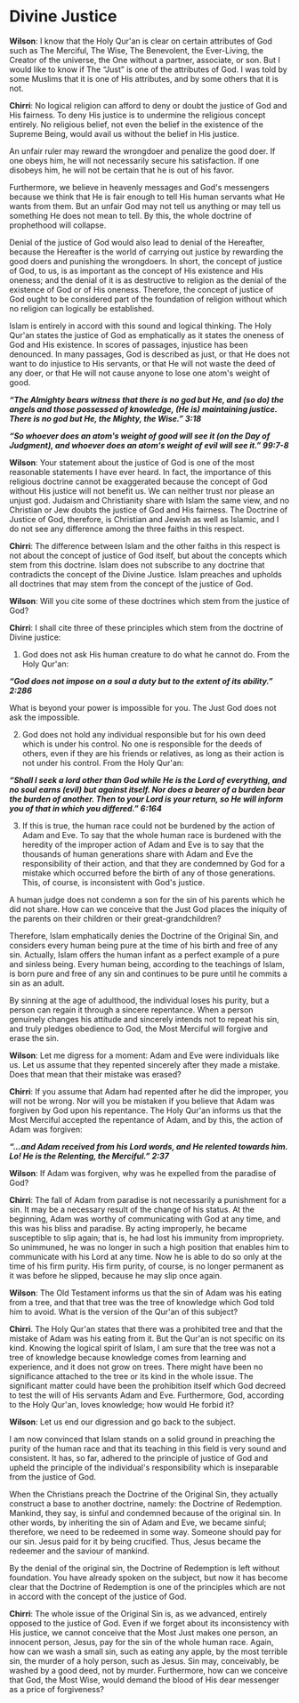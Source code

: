 Divine Justice
==============

**Wilson**: I know that the Holy Qur'an is clear on certain attributes
of God such as The Merciful, The Wise, The Benevolent, the Ever-Living,
the Creator of the universe, the One without a partner, associate, or
son. But I would like to know if The “Just” is one of the attributes of
God. I was told by some Muslims that it is one of His attributes, and by
some others that it is not.

**Chirri**: No logical religion can afford to deny or doubt the justice
of God and His fairness. To deny His justice is to undermine the
religious concept entirely. No religious belief, not even the belief in
the existence of the Supreme Being, would avail us without the belief in
His justice.

An unfair ruler may reward the wrongdoer and penalize the good doer. If
one obeys him, he will not necessarily secure his satisfaction. If one
disobeys him, he will not be certain that he is out of his favor.

Furthermore, we believe in heavenly messages and God's messengers
because we think that He is fair enough to tell His human servants what
He wants from them. But an unfair God may not tell us anything or may
tell us something He does not mean to tell. By this, the whole doctrine
of prophethood will collapse.

Denial of the justice of God would also lead to denial of the Hereafter,
because the Hereafter is the world of carrying out justice by rewarding
the good doers and punishing the wrongdoers.
In short, the concept of justice of God, to us, is as important as the
concept of His existence and His oneness; and the denial of it is as
destructive to religion as the denial of the existence of God or of His
oneness. Therefore, the concept of justice of God ought to be considered
part of the foundation of religion without which no religion can
logically be established.

Islam is entirely in accord with this sound and logical thinking. The
Holy Qur'an states the justice of God as emphatically as it states the
oneness of God and His existence. In scores of passages, injustice has
been denounced. In many passages, God is described as just, or that He
does not want to do injustice to His servants, or that He will not waste
the deed of any doer, or that He will not cause anyone to lose one
atom's weight of good.

***“The Almighty bears witness that there is no god but He, and (so do)
the angels and those possessed of knowledge, (He is) maintaining
justice. There is no god but He, the Mighty, the Wise.” 3:18***

***“So whoever does an atom's weight of good will see it (on the Day of
Judgment), and whoever does an atom's weight of evil will see it.”
99:7-8***

**Wilson**: Your statement about the justice of God is one of the most
reasonable statements I have ever heard. In fact, the importance of this
religious doctrine cannot be exaggerated because the concept of God
without His justice will not benefit us. We can neither trust nor please
an unjust god. Judaism and Christianity share with Islam the same view,
and no Christian or Jew doubts the justice of God and His fairness. The
Doctrine of Justice of God, therefore, is Christian and Jewish as well
as Islamic, and I do not see any difference among the three faiths in
this respect.

**Chirri**: The difference between Islam and the other faiths in this
respect is not about the concept of justice of God itself, but about the
concepts which stem from this doctrine. Islam does not subscribe to any
doctrine that contradicts the concept of the Divine Justice. Islam
preaches and upholds all doctrines that may stem from the concept of the
justice of God.

**Wilson**: Will you cite some of these doctrines which stem from the
justice of God?

**Chirri**: I shall cite three of these principles which stem from the
doctrine of Divine justice:

1. God does not ask His human creature to do what he cannot do. From the
Holy Qur'an:

***“God does not impose on a soul a duty but to the extent of its
ability.” 2:286***

What is beyond your power is impossible for you. The Just God does not
ask the impossible.

2. God does not hold any individual responsible but for his own deed
which is under his control. No one is responsible for the deeds of
others, even if they are his friends or relatives, as long as their
action is not under his control. From the Holy Qur'an:

***“Shall I seek a lord other than God while He is the Lord of
everything, and no soul earns (evil) but against itself. Nor does a
bearer of a burden bear the burden of another. Then to your Lord is your
return, so He will inform you of that in which you differed.” 6:164***

3. If this is true, the human race could not be burdened by the action
of Adam and Eve. To say that the whole human race is burdened with the
heredity of the improper action of Adam and Eve is to say that the
thousands of human generations share with Adam and Eve the
responsibility of their action, and that they are condemned by God for a
mistake which occurred before the birth of any of those generations.
This, of course, is inconsistent with God's justice.

A human judge does not condemn a son for the sin of his parents which he
did not share. How can we conceive that the Just God places the iniquity
of the parents on their children or their great-grandchildren?

Therefore, Islam emphatically denies the Doctrine of the Original Sin,
and considers every human being pure at the time of his birth and free
of any sin. Actually, Islam offers the human infant as a perfect example
of a pure and sinless being. Every human being, according to the
teachings of Islam, is born pure and free of any sin and continues to be
pure until he commits a sin as an adult.

By sinning at the age of adulthood, the individual loses his purity, but
a person can regain it through a sincere repentance. When a person
genuinely changes his attitude and sincerely intends not to repeat his
sin, and truly pledges obedience to God, the Most Merciful will forgive
and erase the sin.

**Wilson**: Let me digress for a moment: Adam and Eve were individuals
like us. Let us assume that they repented sincerely after they made a
mistake. Does that mean that their mistake was erased?

**Chirri**: If you assume that Adam had repented after he did the
improper, you will not be wrong. Nor will you be mistaken if you believe
that Adam was forgiven by God upon his repentance. The Holy Qur'an
informs us that the Most Merciful accepted the repentance of Adam, and
by this, the action of Adam was forgiven:

***“…and Adam received from his Lord words, and He relented towards him.
Lo! He is the Relenting, the Merciful.” 2:37***

**Wilson**: If Adam was forgiven, why was he expelled from the paradise
of God?

**Chirri**: The fall of Adam from paradise is not necessarily a
punishment for a sin. It may be a necessary result of the change of his
status. At the beginning, Adam was worthy of communicating with God at
any time, and this was his bliss and paradise. By acting improperly, he
became susceptible to slip again; that is, he had lost his immunity from
impropriety. So unimmuned, he was no longer in such a high position that
enables him to communicate with his Lord at any time. Now he is able to
do so only at the time of his firm purity. His firm purity, of course,
is no longer permanent as it was before he slipped, because he may slip
once again.

**Wilson**: The Old Testament informs us that the sin of Adam was his
eating from a tree, and that that tree was the tree of knowledge which
God told him to avoid. What is the version of the Qur'an of this
subject?

**Chirri**. The Holy Qur'an states that there was a prohibited tree and
that the mistake of Adam was his eating from it. But the Qur'an is not
specific on its kind. Knowing the logical spirit of Islam, I am sure
that the tree was not a tree of knowledge because knowledge comes from
learning and experience, and it does not grow on trees. There might have
been no significance attached to the tree or its kind in the whole
issue. The significant matter could have been the prohibition itself
which God decreed to test the will of His servants Adam and Eve.
Furthermore, God, according to the Holy Qur'an, loves knowledge; how
would He forbid it?

**Wilson**: Let us end our digression and go back to the subject.

I am now convinced that Islam stands on a solid ground in preaching the
purity of the human race and that its teaching in this field is very
sound and consistent. It has, so far, adhered to the principle of
justice of God and upheld the principle of the individual's
responsibility which is inseparable from the justice of God.

When the Christians preach the Doctrine of the Original Sin, they
actually construct a base to another doctrine, namely: the Doctrine of
Redemption. Mankind, they say, is sinful and condemned because of the
original sin. In other words, by inheriting the sin of Adam and Eve, we
became sinful; therefore, we need to be redeemed in some way. Someone
should pay for our sin. Jesus paid for it by being crucified. Thus,
Jesus became the redeemer and the saviour of mankind.

By the denial of the original sin, the Doctrine of Redemption is left
without foundation. You have already spoken on the subject, but now it
has become clear that the Doctrine of Redemption is one of the
principles which are not in accord with the concept of the justice of
God.

**Chirri**: The whole issue of the Original Sin is, as we advanced,
entirely opposed to the justice of God. Even if we forget about its
inconsistency with His justice, we cannot conceive that the Most Just
makes one person, an innocent person, Jesus, pay for the sin of the
whole human race. Again, how can we wash a small sin, such as eating any
apple, by the most terrible sin, the murder of a holy person, such as
Jesus. Sin may, conceivably, be washed by a good deed, not by murder.
Furthermore, how can we conceive that God, the Most Wise, would demand
the blood of His dear messenger as a price of forgiveness?


